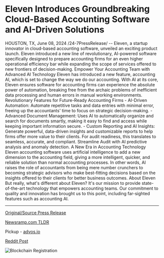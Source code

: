 # Eleven Introduces Groundbreaking Cloud-Based Accounting Software and AI-Driven Solutions

HOUSTON, TX, June 08, 2024 /24-7PressRelease/ -- Eleven, a startup innovator in cloud-based accounting software, unveiled an exciting product launch. Eleven introduced a new line of revolutionary, AI-powered software specifically designed to prepare accounting firms for an even higher operational efficiency bar while expanding the scope of services offered to new frontiers of decision-making.  Empower Your Accounting Team with Advanced AI Technology  Eleven has introduced a new feature, accounting AI, which is set to change the way we do our accounting. With AI at its core, Eleven ensures software for accounting firms can experience the absolute power of automation, breaking free from the archaic problems of inefficient data processing and human errors in manual working environments.  Revolutionary Features for Future-Ready Accounting Firms  - AI-Driven Automation: Automate repetitive tasks and data entries with minimal error, freeing up the accountants' time to focus on strategic decision-making. - Advanced Document Management: Uses AI to automatically organize and search for documents smartly, making it easy to find and access while keeping important information secure. - Custom Reporting and AI Insights: Generate powerful, data-driven insights and customizable reports to help firms offer more value to their clients.  For audit readiness, this translates to seamless, accurate, and compliant. Streamline Audit with AI predictive analysis and anomaly detection.  A New Era in Accounting Technology  Eleven accounting software uses artificial intelligence to add a new dimension to the accounting field, giving a more intelligent, quicker, and reliable solution than normal accounting processes. In other words, AI raises the role of accountants from being mere number crunchers to becoming strategic advisors who make best-fitting decisions based on the insights offered to their clients for better business outcomes.  About Eleven   But really, what's different about Eleven? It's our mission to provide state-of-the-art technology that empowers accounting teams. Our commitment to quality and innovation has brought us to this point, including far-sighted features such as accounting AI. 

---

[Original/Source Press Release](https://www.24-7pressrelease.com/press-release/511527/eleven-introduces-groundbreaking-cloud-based-accounting-software-and-ai-driven-solutions)
                    

[Newsramp.com TLDR](https://newsramp.com/curated-news/eleven-unveils-revolutionary-ai-powered-accounting-software-for-firms/3ef1dc9479ec90621a4fbcbfab396f8f) 


Pickup - [advos.io](https://advos.io/en/eleven-unveils-ai-driven-cloud-based-accounting-software-for-accounting-firms/20243951)
 



[Reddit Post](https://www.reddit.com/r/Business_NewsRamp/comments/1dax47v/eleven_unveils_revolutionary_aipowered_accounting/) 



![Blockchain Registration](https://cdn.newsramp.app/24-7PressRelease/qrcode/246/8/mendL2ZK.webp)